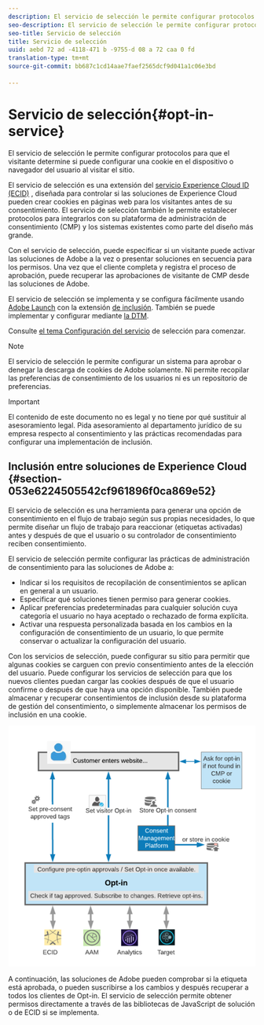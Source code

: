 ```yaml
---
description: El servicio de selección le permite configurar protocolos para que el visitante determine si puede configurar una cookie en el dispositivo o navegador del usuario al visitar el sitio.
seo-description: El servicio de selección le permite configurar protocolos para que el visitante determine si puede configurar una cookie en el dispositivo o navegador del usuario al visitar el sitio.
seo-title: Servicio de selección
title: Servicio de selección
uuid: aebd 72 ad -4118-471 b -9755-d 08 a 72 caa 0 fd
translation-type: tm+mt
source-git-commit: bb687c1cd14aae7faef2565dcf9d041a1c06e3bd

---
```



# Servicio de selección{#opt-in-service}

El servicio de selección le permite configurar protocolos para que el visitante determine si puede configurar una cookie en el dispositivo o navegador del usuario al visitar el sitio.

El servicio de selección es una extensión del [servicio Experience Cloud ID (ECID)](https://marketing.adobe.com/resources/help/en_US/mcvid/) , diseñada para controlar si las soluciones de Experience Cloud pueden crear cookies en páginas web para los visitantes antes de su consentimiento. El servicio de selección también le permite establecer protocolos para integrarlos con su plataforma de administración de consentimiento (CMP) y los sistemas existentes como parte del diseño más grande.

Con el servicio de selección, puede especificar si un visitante puede activar las soluciones de Adobe a la vez o presentar soluciones en secuencia para los permisos. Una vez que el cliente completa y registra el proceso de aprobación, puede recuperar las aprobaciones de visitante de CMP desde las soluciones de Adobe.

El servicio de selección se implementa y se configura fácilmente usando [Adobe Launch](https://docs.adobelaunch.com/) con la extensión [de inclusión](../../mcvid-implementation-guides/opt-in-service/launch.md). También se puede implementar y configurar mediante [la DTM](../../mcvid-implementation-guides/opt-in-service/optin-dtm.md).

Consulte [el tema Configuración del servicio](../../mcvid-implementation-guides/opt-in-service/getting-started.md) de selección para comenzar.

>[!NOTE]
>
>El servicio de selección le permite configurar un sistema para aprobar o denegar la descarga de cookies de Adobe solamente. Ni permite recopilar las preferencias de consentimiento de los usuarios ni es un repositorio de preferencias.

>[!IMPORTANT]
>
>El contenido de este documento no es legal y no tiene por qué sustituir al asesoramiento legal. Pida asesoramiento al departamento jurídico de su empresa respecto al consentimiento y las prácticas recomendadas para configurar una implementación de inclusión.

## Inclusión entre soluciones de Experience Cloud {#section-053e6224505542cf961896f0ca869e52}

El servicio de selección es una herramienta para generar una opción de consentimiento en el flujo de trabajo según sus propias necesidades, lo que permite diseñar un flujo de trabajo para reaccionar (etiquetas activadas) antes y después de que el usuario o su controlador de consentimiento reciben consentimiento.

El servicio de selección permite configurar las prácticas de administración de consentimiento para las soluciones de Adobe a:

* Indicar si los requisitos de recopilación de consentimientos se aplican en general a un usuario.
* Especificar qué soluciones tienen permiso para generar cookies.
* Aplicar preferencias predeterminadas para cualquier solución cuya categoría el usuario no haya aceptado o rechazado de forma explícita.
* Activar una respuesta personalizada basada en los cambios en la configuración de consentimiento de un usuario, lo que permite conservar o actualizar la configuración del usuario.

Con los servicios de selección, puede configurar su sitio para permitir que algunas cookies se carguen con previo consentimiento antes de la elección del usuario. Puede configurar los servicios de selección para que los nuevos clientes puedan cargar las cookies después de que el usuario confirme o después de que haya una opción disponible. También puede almacenar y recuperar consentimientos de inclusión desde su plataforma de gestión del consentimiento, o simplemente almacenar los permisos de inclusión en una cookie.

![](assets/Opt-in-approval.png)

A continuación, las soluciones de Adobe pueden comprobar si la etiqueta está aprobada, o pueden suscribirse a los cambios y después recuperar a todos los clientes de Opt-in. El servicio de selección permite obtener permisos directamente a través de las bibliotecas de JavaScript de solución o de ECID si se implementa.
